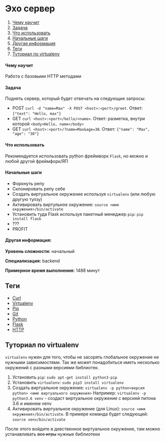 # Эхо сервер

1. [Чему научит](#чему-научит)
2. [Задача](#задача)
3. [Что использовать](#что-использовать)
4. [Начальные шаги](#начальные-шаги)
5. [Другая информация](#другая-информация)
6. [Теги](#теги)
7. [Туториал по virtualenv](#туториал-по-virtualenv)

#### Чему научит

Работа с базовыми HTTP методами

#### Задача

Поднять сервер, который будет отвечать на следующие запросы:

- POST `curl -d "name=Max" -X POST <host>:<port>/greet`. Ответ: `{"text": "Hello, max"}`
- GET `curl <host>:<port>/hello/<name>`. Ответ: разметка, внутри которой `<body>Hello, name</body>`
- GET `curl <host>:<port>/?name=Max&age=30`. Ответ: `{"name": "Max", "age": "30"}`

#### Что использовать

Рекомендуется использовать python фреймворк `Flask`, но можно и любой другой фреймфорк/ЯП

#### Начальные шаги

- Форкнуть репу
- Склонировать репу себе
- Создать виртуальное окружение используя `virtualenv` (или любую другую тулзу)
- Активировать виртульное окружение: `source <имя окружения>/bin/activate`
- Установить туда Flask используя пакетный менеджер `pip`: `pip install flask`
- ???
- PROFIT 

#### Другая информация:

**Уровень сложности:** начальный

**Специализация:** backend

**Примерное время выполнения:** 1488 минут

## Теги

- [Curl](https://juniorlab.ru/tutorials/curl)
- [Virtualenv](https://juniorlab.ru/tutorials/virtualenv)
- [Pip](https://juniorlab.ru/tutorials/pip)
- [Git](https://juniorlab.ru/tutorials/git)
- [Python](https://juniorlab.ru/tutorials/python)
- [Flask](https://juniorlab.ru/tutorials/flask)
- [HTTP](https://juniorlab.ru/tutorials/http)

## Туториал по virtualenv

`virtualenv` нужен для того, чтобы не засорять глобальное окружение не нужными зависимостями. Так же может понадобиться иметь несколько окружений с разными версиями библиотек.

1. Установить `pip`: `sudo apt-get install python3-pip`
2. Установить `virtualenv`: `sudo pip3 install virtualenv`
3. Создать виртуальное окружение: `virtualenv -p python<версия python> <имя виртуального окружения>` Например: `virtualenv -p python3.6 venv` - создаст виртуальное окружение с версией питона 3.6 и именем venv
4. Активировать виртуальное окружение (для Linux): `source <имя окружения>/bin/activate`. В примере команда будет следующей: `source venv/bin/activate`

После этого войдите в девственное виртуальное окружение, там можно устанавливать ~~все игры~~ нужные библиотеки

